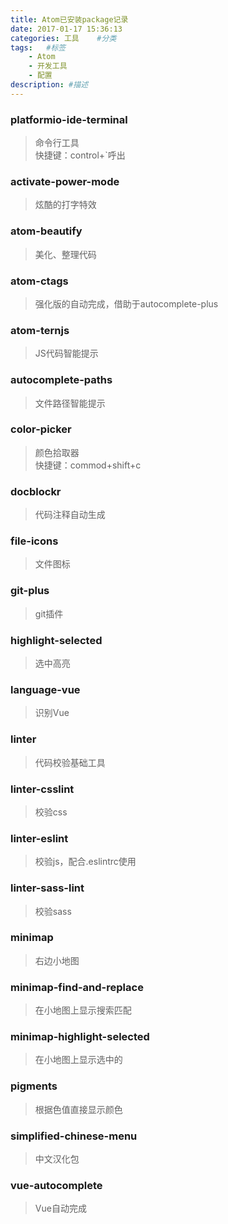 ```yaml
---
title: Atom已安装package记录
date: 2017-01-17 15:36:13
categories: 工具    #分类
tags:   #标签
    - Atom
    - 开发工具
    - 配置
description: #描述
---
```

### platformio-ide-terminal   
> 命令行工具   
快捷键：control+`呼出

### activate-power-mode
> 炫酷的打字特效

### atom-beautify
> 美化、整理代码

### atom-ctags
> 强化版的自动完成，借助于autocomplete-plus

### atom-ternjs
> JS代码智能提示

### autocomplete-paths
> 文件路径智能提示

### color-picker
> 颜色拾取器   
快捷键：commod+shift+c

### docblockr
> 代码注释自动生成

### file-icons
> 文件图标

### git-plus
> git插件

### highlight-selected
> 选中高亮

### language-vue
> 识别Vue

### linter
> 代码校验基础工具

### linter-csslint
> 校验css

### linter-eslint
> 校验js，配合.eslintrc使用

### linter-sass-lint
> 校验sass

### minimap
> 右边小地图

### minimap-find-and-replace
> 在小地图上显示搜索匹配

### minimap-highlight-selected
> 在小地图上显示选中的

### pigments
> 根据色值直接显示颜色

### simplified-chinese-menu
> 中文汉化包

### vue-autocomplete
> Vue自动完成
